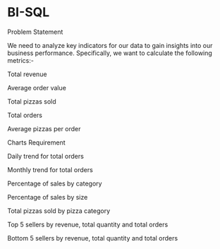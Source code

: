 # BI-SQL

Problem Statement

We need to analyze key indicators for our data to gain insights into our business performance. Specifically, we want to calculate the following metrics:-

Total revenue 

Average order value

Total pizzas sold

Total orders

Average pizzas per order

Charts Requirement

Daily trend for total orders

Monthly trend for total orders

Percentage of sales by category

Percentage of sales by size

Total pizzas sold by pizza category

Top 5 sellers by revenue, total quantity and total orders

Bottom 5 sellers by revenue, total quantity and total orders
